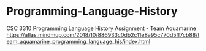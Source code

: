 # Programming-Language-History
CSC 3310 Programming Language History Assignment - Team Aquamarine
https://atlas.mindmup.com/2018/10/886933c0db2c11e8a95c770d5ff7cb88/team_aquamarine_programming_language_his/index.html
